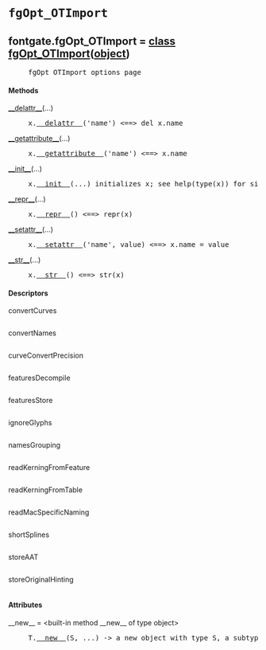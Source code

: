 

<a name="fontgate.fgOpt_OTImport"></a>

# `fgOpt_OTImport`


<dt class="class"><h2><span class="class-name">fontgate.fgOpt_OTImport</span> = <a name="fontgate.fgOpt_OTImport" href="#fontgate.fgOpt_OTImport">class fgOpt_OTImport</a>(<a href="./__builtin__.html#object">object</a>)</h2></dt><dd class="class"><dd>


<pre class="doc" markdown="0">fgOpt_OTImport options page</pre>


</dd><h4 class="head-methods">Methods </h4><dl class="function"><dt><a name="fgOpt_OTImport-__delattr__" href="#fgOpt_OTImport-__delattr__"><span class="function-name">__delattr__</span></a><span class="argspec">(...)</span></dt><dd>

<pre class="doc" markdown="0">x.<a href="#fontgate.fgOpt_OTImport-__delattr__">__delattr__</a>('name') <==> del x.name</pre>

</dd></dl>
<dl class="function"><dt><a name="fgOpt_OTImport-__getattribute__" href="#fgOpt_OTImport-__getattribute__"><span class="function-name">__getattribute__</span></a><span class="argspec">(...)</span></dt><dd>

<pre class="doc" markdown="0">x.<a href="#fontgate.fgOpt_OTImport-__getattribute__">__getattribute__</a>('name') <==> x.name</pre>

</dd></dl>
<dl class="function"><dt><a name="fgOpt_OTImport-__init__" href="#fgOpt_OTImport-__init__"><span class="function-name">__init__</span></a><span class="argspec">(...)</span></dt><dd>

<pre class="doc" markdown="0">x.<a href="#fontgate.fgOpt_OTImport-__init__">__init__</a>(...) initializes x; see help(type(x)) for signature</pre>

</dd></dl>
<dl class="function"><dt><a name="fgOpt_OTImport-__repr__" href="#fgOpt_OTImport-__repr__"><span class="function-name">__repr__</span></a><span class="argspec">(...)</span></dt><dd>

<pre class="doc" markdown="0">x.<a href="#fontgate.fgOpt_OTImport-__repr__">__repr__</a>() <==> repr(x)</pre>

</dd></dl>
<dl class="function"><dt><a name="fgOpt_OTImport-__setattr__" href="#fgOpt_OTImport-__setattr__"><span class="function-name">__setattr__</span></a><span class="argspec">(...)</span></dt><dd>

<pre class="doc" markdown="0">x.<a href="#fontgate.fgOpt_OTImport-__setattr__">__setattr__</a>('name', value) <==> x.name = value</pre>

</dd></dl>
<dl class="function"><dt><a name="fgOpt_OTImport-__str__" href="#fgOpt_OTImport-__str__"><span class="function-name">__str__</span></a><span class="argspec">(...)</span></dt><dd>

<pre class="doc" markdown="0">x.<a href="#fontgate.fgOpt_OTImport-__str__">__str__</a>() <==> str(x)</pre>

</dd></dl>

  <h4 class="head-desc">Descriptors </h4><dl class="descriptor"><dt>convertCurves</dt>
<dd>

<pre class="doc" markdown="0"></pre>

</dd>
</dl>
<dl class="descriptor"><dt>convertNames</dt>
<dd>

<pre class="doc" markdown="0"></pre>

</dd>
</dl>
<dl class="descriptor"><dt>curveConvertPrecision</dt>
<dd>

<pre class="doc" markdown="0"></pre>

</dd>
</dl>
<dl class="descriptor"><dt>featuresDecompile</dt>
<dd>

<pre class="doc" markdown="0"></pre>

</dd>
</dl>
<dl class="descriptor"><dt>featuresStore</dt>
<dd>

<pre class="doc" markdown="0"></pre>

</dd>
</dl>
<dl class="descriptor"><dt>ignoreGlyphs</dt>
<dd>

<pre class="doc" markdown="0"></pre>

</dd>
</dl>
<dl class="descriptor"><dt>namesGrouping</dt>
<dd>

<pre class="doc" markdown="0"></pre>

</dd>
</dl>
<dl class="descriptor"><dt>readKerningFromFeature</dt>
<dd>

<pre class="doc" markdown="0"></pre>

</dd>
</dl>
<dl class="descriptor"><dt>readKerningFromTable</dt>
<dd>

<pre class="doc" markdown="0"></pre>

</dd>
</dl>
<dl class="descriptor"><dt>readMacSpecificNaming</dt>
<dd>

<pre class="doc" markdown="0"></pre>

</dd>
</dl>
<dl class="descriptor"><dt>shortSplines</dt>
<dd>

<pre class="doc" markdown="0"></pre>

</dd>
</dl>
<dl class="descriptor"><dt>storeAAT</dt>
<dd>

<pre class="doc" markdown="0"></pre>

</dd>
</dl>
<dl class="descriptor"><dt>storeOriginalHinting</dt>
<dd>

<pre class="doc" markdown="0"></pre>

</dd>
</dl>

  <h4 class="head-attrs">Attributes </h4><dl><dt><span class="other-name">__new__</span> = &lt;built-in method __new__ of type object&gt;<dd>

<pre class="doc" markdown="0">T.<a href="#fontgate.fgOpt_OTImport-__new__">__new__</a>(S, ...) -> a new object with type S, a subtype of T</pre>

</dd></dl>
</dd>
